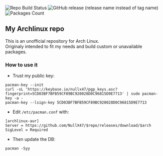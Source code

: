 ![Repo Build Status](https://img.shields.io/github/actions/workflow/status/nullx47/archlinux-aur/aur_repo_build.yml?label=REPO%20BUILD&logo=archlinux&logoColor=white&style=for-the-badge)
![GitHub release (release name instead of tag name)](https://img.shields.io/github/v/release/nullx47/archlinux-aur?display_name=release&include_prereleases&label=Latest%20Repo%20Build&logo=archlinux&style=for-the-badge)  
![Packages Count](https://img.shields.io/endpoint?url=https://gist.githubusercontent.com/nullx47/132942d2df637468bab091c818632abb/raw/count-arch-packages.json)


## My Archlinux repo
This is an unofficial repository for Arch Linux.  
Originaly intended to fit my needs and build custom or unavailable packages.

### How to use it
- Trust my public key:
```
pacman-key --init
curl -sL 'https://keybase.io/nullx47/pgp_keys.asc?fingerprint=5CD03BF7BFB59CF89BC920028D0C96815D9E7713' | sudo pacman-key -a -
pacman-key --lsign-key 5CD03BF7BFB59CF89BC920028D0C96815D9E7713
```

- Edit `/etc/pacman.conf` with:
```
[archlinux-aur]
Server = https://github.com/NullX47/$repo/releases/download/$arch
SigLevel = Required
```

- Then update the DB:
```
pacman -Syy
```
